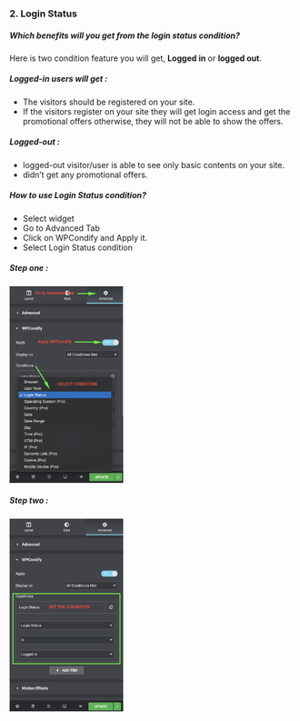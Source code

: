 ### 2. Login Status
##### Which benefits will you get from the login status condition?

Here is two condition feature you will get, __Logged in__ or __logged out__.

##### Logged-in users will get :

* The visitors should be registered on your site.
* If the visitors register on your site they will get login access and get the promotional offers otherwise, they will not be able to show the offers.

##### Logged-out :
* logged-out visitor/user is able to see only basic contents on your site.
* didn’t get any promotional offers.

##### How to use Login Status condition?
* Select widget
* Go to Advanced Tab
* Click on WPCondify and Apply it.
* Select Login Status condition

##### Step one :
<img src="/for_elementor/images/loginss1.png" alt="login" width="200"/>

##### Step two :
<img src="/for_elementor/images/loginss2.png" alt="login" width="200"/>